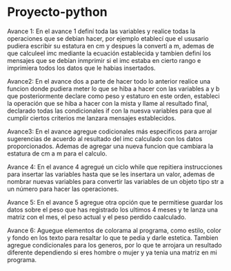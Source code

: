 # Proyecto-python
Avance 1:
En el avance 1 definí toda las variables y realice todas la operaciones que se debian hacer, por ejemplo etablecí que el ususario pudiera escribir su estatura en cm y despues la convertí a m, ademas de que calculeel imc mediante la ecuación establecida y tambien definí los mensajes que se debían inmprimir si el imc estaba en cierto rango e imprimiera todos los datos que le habias insertados.

Avance2:
En el avance dos a parte de hacer todo lo anterior realice una funcion donde pudiera meter lo que se hiba a hacer con las variables a y b que posteriormente declare como peso y estaturo en este orden, estableci la operación que se hiba a hacer con la mista y llame al resultado final, declarado todas las condicionales if con la nuesva variables para que al cumplir ciertos criterios me lanzara mensajes establecidos.

Avance3:
En el avance agregue codicionales más especificos para arrojar sugerencias de acuerdo al resultado del imc calculado con los datos proporcionados. Ademas de agregar una nueva funcion que cambiara la estatura de cm a m para el calculo. 

Avance 4:
En el avance 4 agregué un ciclo while que repitiera instrucciones para insertar las variables hasta que se les insertara un valor, ademas de nombrar nuevas variables para convertir las variables de un objeto tipo str a un número para hacer las operaciones.

Avance 5:
En el avance 5 agregue otra opción que te permitiese guardar los datos sobre el peso que has registrado los ultimos 4 meses y te lanza una matriz con el mes, el peso actual y el peso perdido caalculado.

Avance 6:
Aguegue elementos de colorama al programa, como estilo, color y fondo en los texto para resaltar lo que te pedia y darle estetica. Tambien agregue condicionales para los generos, por lo que te arrojara un resultado diferente dependiendo si eres hombre o mujer y ya tenia una matriz en mi programa.
